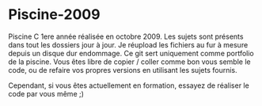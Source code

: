 Piscine-2009
============

Piscine C 1ere année réalisée en octobre 2009. 
Les sujets sont présents dans tout les dossiers jour à jour. Je réupload les fichiers au fur à mesure depuis un disque dur endommage.
Ce git sert uniquement comme portfolio de la piscine.
Vous êtes libre de copier / coller comme bon vous semble le code, ou de refaire vos propres versions en utilisant les sujets fournis.

Cependant, si vous êtes actuellement en formation, essayez de réaliser le code par vous même ;)

